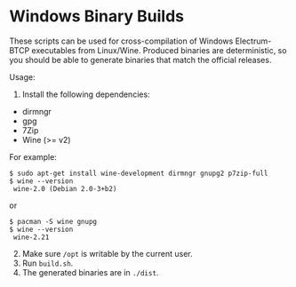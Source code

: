 Windows Binary Builds
=====================

These scripts can be used for cross-compilation of Windows Electrum-BTCP executables from Linux/Wine.
Produced binaries are deterministic, so you should be able to generate binaries that match the official releases. 


Usage:


1. Install the following dependencies:

 - dirmngr
 - gpg
 - 7Zip
 - Wine (>= v2)


For example:


```
$ sudo apt-get install wine-development dirmngr gnupg2 p7zip-full
$ wine --version
 wine-2.0 (Debian 2.0-3+b2)
```

or

```
$ pacman -S wine gnupg
$ wine --version
 wine-2.21
```

2. Make sure `/opt` is writable by the current user.
3. Run `build.sh`.
4. The generated binaries are in `./dist`.
